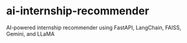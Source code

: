# ai-internship-recommender
AI-powered internship recommender using FastAPI, LangChain, FAISS, Gemini, and LLaMA
